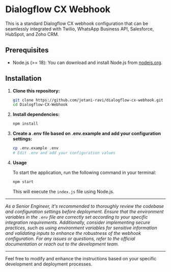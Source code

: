 # Dialogflow CX Webhook

This is a standard Dialogflow CX webhook configuration that can be seamlessly integrated with Twilio, WhatsApp Business API, Salesforce, HubSpot, and Zoho CRM.

## Prerequisites

- Node.js (>= 18): You can download and install Node.js from [nodejs.org](https://nodejs.org/).

## Installation

1. **Clone this repository:**

    ```bash
    git clone https://github.com/jetani-ravi/dialogflow-cx-webhook.git
    cd Dialogflow-CX-Webhook
    ```

2. **Install dependencies:**

    ```bash
    npm install
    ```

3. **Create a .env file based on .env.example and add your configuration settings:**

    ```bash
    cp .env.example .env
    # Edit .env and add your configuration values
    ```

4. **Usage**

    To start the application, run the following command in your terminal:

    ```bash
    npm start
    ```

    This will execute the `index.js` file using Node.js.

---

*As a Senior Engineer, it's recommended to thoroughly review the codebase and configuration settings before deployment. Ensure that the environment variables in the `.env` file are correctly set according to your specific integration requirements. Additionally, consider implementing secure practices, such as using environment variables for sensitive information and validating inputs to enhance the robustness of the webhook configuration. For any issues or questions, refer to the official documentation or reach out to the development team.*

--- 
Feel free to modify and enhance the instructions based on your specific development and deployment processes.
